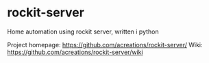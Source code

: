 rockit-server
=============

Home automation using rockit server, written i python

Project homepage: https://github.com/acreations/rockit-server/
Wiki: https://github.com/acreations/rockit-server/wiki
